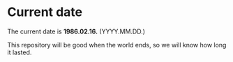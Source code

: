 # Current date

The current date is **1986.02.16.** (YYYY.MM.DD.)

This repository will be good when the world ends, so we will know how long it lasted.
